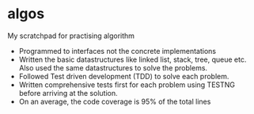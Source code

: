 # algos
My scratchpad for practising algorithm 

- Programmed to interfaces not the concrete implementations
- Written the basic datastructures like linked list, stack, tree, queue etc. Also used the same datastructures to solve the problems. 
- Followed Test driven development (TDD) to solve each problem. 
- Written comprehensive tests first for each problem using TESTNG before arriving at the solution. 
- On an average, the code coverage is 95% of the total lines 
